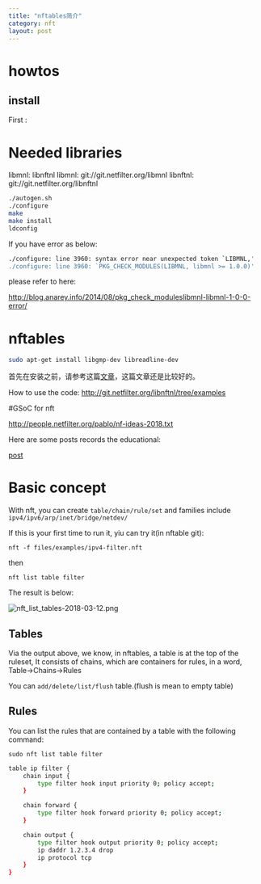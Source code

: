```yaml
---
title: "nftables简介"
category: nft
layout: post
---
```


# howtos
## install

First :

# Needed libraries
libmnl:
libnftnl
libmnl: git://git.netfilter.org/libmnl
libnftnl: git://git.netfilter.org/libnftnl

```bash
./autogen.sh
./configure
make
make install
ldconfig
```

If you have error as below:

```bash
./configure: line 3960: syntax error near unexpected token `LIBMNL,'
./configure: line 3960: `PKG_CHECK_MODULES(LIBMNL, libmnl >= 1.0.0)'
```

please refer to here:

http://blog.anarey.info/2014/08/pkg_check_moduleslibmnl-libmnl-1-0-0-error/



# nftables

```bash
sudo apt-get install libgmp-dev libreadline-dev
```


首先在安装之前，请参考这篇[文章](https://home.regit.org/netfilter-en/nftables-quick-howto/)，这篇文章还是比较好的。

How to use the code:
http://git.netfilter.org/libnftnl/tree/examples

#GSoC for nft

http://people.netfilter.org/pablo/nf-ideas-2018.txt

Here are some posts records the educational:

[post](https://github.com/ecklm/gsoc-blog/blob/master/_posts/2018-04-30-blog-intro.md)

# Basic concept
With nft, you can create `table/chain/rule/set` and families include `ipv4/ipv6/arp/inet/bridge/netdev/`

If this is your first time to run it, yiu can try it(in nftable git):

	nft -f files/examples/ipv4-filter.nft

then

	nft list table filter

The result is below:

![nft_list_tables-2018-03-12.png](http://yuzibo.qiniudn.com/nft_list_tables-2018-03-12.png)

## Tables
Via the output above, we know, in nftables, a table is at the top of the ruleset, It consists of chains, which are containers for rules, in a word, Table->Chains->Rules

You can `add/delete/list/flush` table.(flush is mean to empty table)

## Rules
You can list the rules that are contained by a table with the following command:

	sudo nft list table filter

```bash
table ip filter {
	chain input {
		type filter hook input priority 0; policy accept;
	}

	chain forward {
		type filter hook forward priority 0; policy accept;
	}

	chain output {
		type filter hook output priority 0; policy accept;
		ip daddr 1.2.3.4 drop
		ip protocol tcp
	}
}
```


